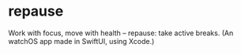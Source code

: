 # repause
Work with focus, move with health – repause: take active breaks. (An watchOS app made in SwiftUI, using Xcode.)
